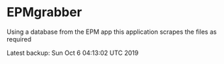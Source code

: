 # EPMgrabber
Using a database from the EPM app this application scrapes the files as required


Latest backup: Sun Oct 6 04:13:02 UTC 2019
